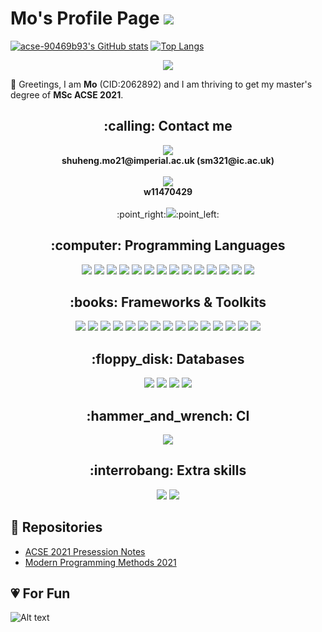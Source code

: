 # Mo's Profile Page ![](https://komarev.com/ghpvc/?username=acse-90469b93&color=green)
[![acse-90469b93's GitHub stats](https://github-readme-stats.vercel.app/api?username=acse-90469b93&theme=chartreuse-dark)](https://github.com/acse-90469b93/github-readme-stats)
[![Top Langs](https://github-readme-stats.vercel.app/api/top-langs/?username=acse-90469b93&layout=compact&theme=chartreuse-dark)](https://github.com/acse-90469b93/github-readme-stats)
<p align = "center">
 <img src="https://activity-graph.herokuapp.com/graph?username=acse-90469b93&theme=react-dark">
</p>

:wave: Greetings, I am **Mo** (CID:2062892) and I am thriving to get my master's degree of **MSc ACSE 2021**. 

<h2 align="center">
:calling: Contact me
</h2>
<div align="center">
  <img src="https://img.shields.io/badge/Microsoft_Outlook-0078D4?style=for-the-badge&logo=microsoft-outlook&logoColor=white"/> <br>
  <b>shuheng.mo21@imperial.ac.uk (sm321@ic.ac.uk)</b>  <br><br>
  <img src="https://img.shields.io/badge/WeChat-07C160?style=for-the-badge&logo=wechat&logoColor=white"/> <br>
  <b>w11470429</b> <br><br>
  :point_right:<a href="https://linktr.ee/shuheng_mo"><img src="https://img.shields.io/badge/linktree-1de9b6?style=for-the-badge&logo=linktree&logoColor=white"/></a>:point_left:
</div>

<h2 align = "center"> 
:computer: Programming Languages 
</h2>
<div align = "center">
  <img src="https://img.shields.io/badge/java-%23ED8B00.svg?style=plastic&logo=java&logoColor=white"/>
  <img src="https://img.shields.io/badge/go-%2300ADD8.svg?style=plastic&logo=go&logoColor=white"/>
  <img src="https://img.shields.io/badge/python-3670A0?style=plastic&logo=python&logoColor=ffdd54"/>
  <img src="https://img.shields.io/badge/r-%23276DC3.svg?style=plastic&logo=r&logoColor=white"/>
  <img src="https://img.shields.io/badge/c++-%2300599C.svg?style=plastic&logo=c%2B%2B&logoColor=white"/>
  <img src="https://img.shields.io/badge/typescript-%23007ACC.svg?style=plastic&logo=typescript&logoColor=white"/>
  <img src="https://img.shields.io/badge/html5-%23E34F26.svg?style=plastic&logo=html5&logoColor=white"/>
  <img src="https://img.shields.io/badge/css3-%231572B6.svg?style=plastic&logo=css3&logoColor=white"/>
  <img src="https://img.shields.io/badge/-JavaScript-e5cd0c?style=plastic&logo=JavaScript&labelColor=f7df1e&logoColor=000"/>
  <img src="https://img.shields.io/badge/-Nodejs-43853d?style=plastic&logo=Node.js&logoColor=white"/>
  <img src="https://img.shields.io/badge/-Vue.js-29beb0?style=plastic&logo=vue.js&labelColor=ffffff&color=4FC08D"/>
  <img src="https://img.shields.io/badge/-React-29beb0?style=plastic&logo=React&labelColor=ffffff&color=61DAFB"/>
  <img src="https://img.shields.io/badge/markdown-%23000000.svg?style=plastic&logo=markdown&logoColor=white"/>
  <img src="https://img.shields.io/badge/latex-%23008080.svg?style=plastic&logo=latex&logoColor=white"/>
</div>

<h2 align = "center"> 
  :books: Frameworks & Toolkits
</h2>
<div align = "center">
  <img src="https://img.shields.io/badge/angular.js-%23E23237.svg?style=for-the-badge&logo=angularjs&logoColor=white"/>
  <img src="https://img.shields.io/badge/bootstrap-%23563D7C.svg?style=for-the-badge&logo=bootstrap&logoColor=white"/>
  <img src="https://img.shields.io/badge/django-%23092E20.svg?style=for-the-badge&logo=django&logoColor=white"/>
  <img src="https://img.shields.io/badge/express.js-%23404d59.svg?style=for-the-badge&logo=express&logoColor=%2361DAFB"/>
  <img src="https://img.shields.io/badge/flask-%23000.svg?style=for-the-badge&logo=flask&logoColor=white"/>
  <img src="https://img.shields.io/badge/GULP-%23CF4647.svg?style=for-the-badge&logo=gulp&logoColor=white"/>
  <img src="https://img.shields.io/badge/jquery-%230769AD.svg?style=for-the-badge&logo=jquery&logoColor=white"/>
  <img src="https://img.shields.io/badge/less-2B4C80?style=for-the-badge&logo=less&logoColor=white"/>
  <img src="https://img.shields.io/badge/NPM-%23000000.svg?style=for-the-badge&logo=npm&logoColor=white"/>
  <img src="https://img.shields.io/badge/node.js-6DA55F?style=for-the-badge&logo=node.js&logoColor=white"/>
  <img src="https://img.shields.io/badge/Qt-%23217346.svg?style=for-the-badge&logo=Qt&logoColor=white"/>
  <img src="https://img.shields.io/badge/react-%2320232a.svg?style=for-the-badge&logo=react&logoColor=%2361DAFB"/>
  <img src="https://img.shields.io/badge/SASS-hotpink.svg?style=for-the-badge&logo=SASS&logoColor=white"/>
  <img src="https://img.shields.io/badge/vuejs-%2335495e.svg?style=for-the-badge&logo=vuedotjs&logoColor=%234FC08D"/>
  <img src="https://img.shields.io/badge/yarn-%232C8EBB.svg?style=for-the-badge&logo=yarn&logoColor=white"/>
</div>

<h2 align = "center">
  :floppy_disk: Databases
</h2>
<div align = "center">
    <img src="https://img.shields.io/badge/MariaDB-003545?style=plastic&logo=mariadb&logoColor=white"/>
    <img src="https://img.shields.io/badge/MongoDB-%234ea94b.svg?style=plastic&logo=mongodb&logoColor=white"/>
    <img src="https://img.shields.io/badge/mysql-%2300f.svg?style=plastic&logo=mysql&logoColor=white"/>
    <img src="https://img.shields.io/badge/redis-%23DD0031.svg?style=plastic&logo=redis&logoColor=white"/>
</div>
  
<h2 align = "center">
  :hammer_and_wrench: CI
</h2>
<div align = "center">
  <img src = "https://img.shields.io/badge/travisci-%232B2F33.svg?style=plastc&logo=travis&logoColor=white"/>
</div>

<h2 align = "center">
  :interrobang: Extra skills
</h2>
<div align = "center">
  <img src = "https://img.shields.io/badge/adobephotoshop-%2331A8FF.svg?style=for-the-badge&logo=adobephotoshop&logoColor=white" />
  <img src = "https://img.shields.io/badge/Adobe%20Premiere%20Pro-9999FF.svg?style=for-the-badge&logo=Adobe%20Premiere%20Pro&logoColor=white" />
</div>

##  :link: Repositories
- [ACSE 2021 Presession Notes](https://github.com/acse-90469b93/presession2021.git)     
- [Modern Programming Methods 2021](https://github.com/ese-msc-2021/introduction-to-python-acse-90469b93.git)


## :heartpulse: For Fun
![Alt text](https://spotify-recently-played-readme.vercel.app/api?user=316mms7b6zfi4ymvey4q7yl63cbe&unique=true)    

